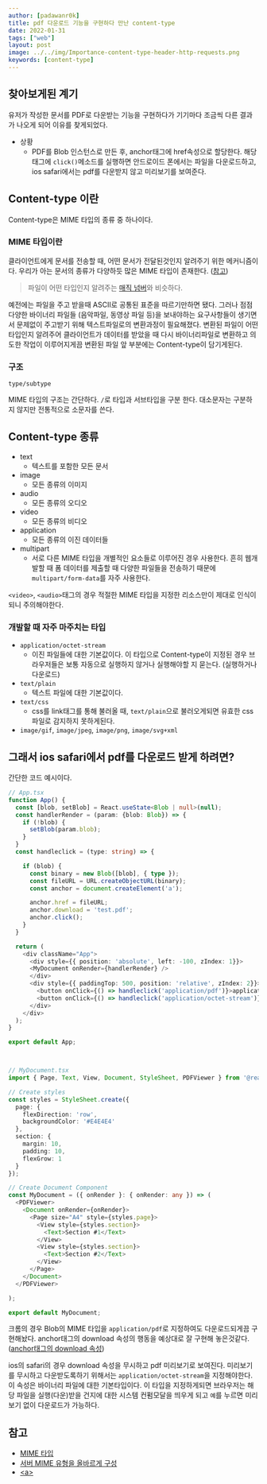 ```yaml
---
author: [padawanr0k]
title: pdf 다운로드 기능을 구현하다 만난 content-type
date: 2022-01-31
tags: ["web"]
layout: post
image: ../../img/Importance-content-type-header-http-requests.png
keywords: [content-type]
---
```


## 찾아보게된 계기
유저가 작성한 문서를 PDF로 다운받는 기능을 구현하다가 기기마다 조금씩 다른 결과가 나오게 되어 이유를 찾게되었다.

- 상황
  - PDF를 Blob 인스턴스로 만든 후, anchor태그에 href속성으로 할당한다. 해당 태그에 `click()`메소드를 실행하면 안드로이드 폰에서는 파일을 다운로드하고, ios safari에서는 pdf를 다운받지 않고 미리보기를 보여준다.


## Content-type 이란
Content-type은 MIME 타입의 종류 중 하나이다.

### MIME 타입이란
클라이언트에게 문서를 전송할 때, 어떤 문서가 전달된것인지 알려주기 위한 메커니즘이다. 우리가 아는 문서의 종류가 다양하듯 많은 MIME 타입이 존재한다. ([참고](https://developer.mozilla.org/en-US/docs/Web/HTTP/Basics_of_HTTP/MIME_types/Common_types))

> 파일이 어떤 타입인지 알려주는 [매직 넘버](http://forensic-proof.com/archives/300)와 비슷하다.

예전에는 파일을 주고 받을때 ASCII로 공통된 표준을 따르기만하면 됐다. 그러나 점점 다양한 바이너리 파일들 (음악파일, 동영상 파일 등)을 보내야하는 요구사항들이 생기면서 문제없이 주고받기 위해 텍스트파일로의 변환과정이 필요해졌다. 변환된 파일이 어떤 타입인지 알려주어 클라이언트가 데이터를 받았을 때 다시 바이너리파일로 변환하고 의도한 작업이 이루어지게끔 변환된 파일 앞 부분에는 Content-type이 담기게된다.

### 구조
```
type/subtype
```
MIME 타입의 구조는 간단하다. `/`로 타입과 서브타입을 구분 한다. 대소문자는 구분하지 않지만 전통적으로 소문자를 쓴다.

## Content-type 종류
- text
  - 텍스트를 포함한 모든 문서
- image
  - 모든 종류의 이미지
- audio
  - 모든 종류의 오디오
- video
  - 모든 종류의 비디오
- application
  - 모든 종류의 이진 데이터들
- multipart
  - 서로 다른 MIME 타입을 개별적인 요소들로 이루어진 경우 사용한다. 흔히 웹개발할 때 폼 데이터를 제출할 때 다양한 파일들을 전송하기 때문에 `multipart/form-data`를 자주 사용한다.

`<video>`, `<audio>`태그의 경우 적절한 MIME 타입을 지정한 리소스만이 제대로 인식이되니 주의해야한다.


### 개발할 때 자주 마주치는 타입
- `application/octet-stream`
  - 이진 파일들에 대한 기본값이다. 이 타입으로 Content-type이 지정된 경우 브라우저들은 보통 자동으로 실행하지 않거나 실행해야할 지 묻는다. (실행하거나 다운로드)
- `text/plain`
  - 텍스트 파일에 대한 기본값이다.
- `text/css`
  - css를 link태그를 통해 불러올 때, `text/plain`으로 불러오게되면 유효한 css파일로 감지하지 못하게된다.
- `image/gif`, `image/jpeg`, `image/png`, `image/svg+xml`

## 그래서 ios safari에서 pdf를 다운로드 받게 하려면?
간단한 코드 예시이다.

```typescript
// App.tsx
function App() {
  const [blob, setBlob] = React.useState<Blob | null>(null);
  const handlerRender = (param: {blob: Blob}) => {
    if (!blob) {
      setBlob(param.blob);
    }
  }
  const handleclick = (type: string) => {

    if (blob) {
      const binary = new Blob([blob], { type });
      const fileURL = URL.createObjectURL(binary);
      const anchor = document.createElement('a');

      anchor.href = fileURL;
      anchor.download = 'test.pdf';
      anchor.click();
    }
  }

  return (
    <div className="App">
      <div style={{ position: 'absolute', left: -100, zIndex: 1}}>
      <MyDocument onRender={handlerRender} />
      </div>
      <div style={{ paddingTop: 500, position: 'relative', zIndex: 2}}>
        <button onClick={() => handleclick('application/pdf')}>application/pdf Download</button>
        <button onClick={() => handleclick('application/octet-stream')}>application/octet-stream Download</button>
      </div>
    </div>
  );
}

export default App;



// MyDocument.tsx
import { Page, Text, View, Document, StyleSheet, PDFViewer } from '@react-pdf/renderer';

// Create styles
const styles = StyleSheet.create({
  page: {
    flexDirection: 'row',
    backgroundColor: '#E4E4E4'
  },
  section: {
    margin: 10,
    padding: 10,
    flexGrow: 1
  }
});

// Create Document Component
const MyDocument = ({ onRender }: { onRender: any }) => (
  <PDFViewer>
    <Document onRender={onRender}>
      <Page size="A4" style={styles.page}>
        <View style={styles.section}>
          <Text>Section #1</Text>
        </View>
        <View style={styles.section}>
          <Text>Section #2</Text>
        </View>
      </Page>
    </Document>
  </PDFViewer>

);

export default MyDocument;
```
크롬의 경우 Blob의 MIME 타입을 `application/pdf`로 지정하여도 다운로드되게끔 구현해놨다. anchor태그의 download 속성의 행동을 예상대로 잘 구현해 놓은것같다. ([anchor태그의 download 속성](https://developer.mozilla.org/ko/docs/Web/HTML/Element/a#attr-download))

ios의 safari의 경우 download 속성을 무시하고 pdf 미리보기로 보여진다. 미리보기를 무시하고 다운받도록하기 위해서는 `application/octet-stream`을 지정해야한다. 이 속성은 바이너리 파일에 대한 기본타입이다. 이 타입을 지정하게되면 브라우저는 해당 파일을 실행(다운)받을 건지에 대한 시스템 컨펌모달을 띄우게 되고 `예`를 누르면 미리보기 없이 다운로드가 가능하다.

## 참고
- [MIME 타입](https://developer.mozilla.org/ko/docs/Web/HTTP/Basics_of_HTTP/MIME_types)
- [서버 MIME 유형을 올바르게 구성](https://developer.mozilla.org/en-US/docs/Learn/Server-side/Configuring_server_MIME_types)
- [\<a\>](https://developer.mozilla.org/ko/docs/Web/HTML/Element/a#attr-download)
